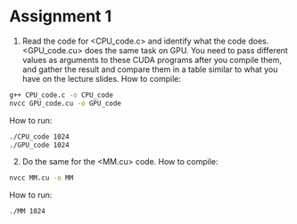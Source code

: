 # Assignment 1

1. Read the code for <CPU_code.c> and identify what the code does. <GPU_code.cu> does the same task on GPU. You need to pass different values as arguments to these CUDA programs after you compile them, and gather the result and compare them in a table similar to what you have on the lecture slides. How to compile:

```bash
g++ CPU_code.c -o CPU_code
nvcc GPU_code.cu -o GPU_code
```

How to run:

```bash
./CPU_code 1024
./GPU_code 1024
```

2. Do the same for the <MM.cu> code. How to compile:

```bash
nvcc MM.cu -o MM
```

How to run:

```bash
./MM 1024
```